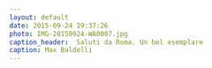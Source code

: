 ```yaml
---
layout: default
date: 2015-09-24 19:37:26
photo: IMG-20150924-WA0007.jpg
caption_header:  Saluti da Roma. Un bel esemplare
caption: Max Baldelli
---
```

